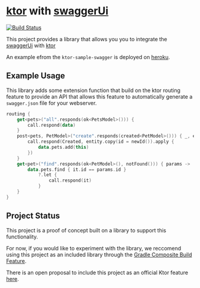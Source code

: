 # [ktor](https://github.com/Kotlin/ktor) with [swaggerUi](https://swagger.io/)

[![Build Status](https://travis-ci.com/nielsfalk/ktor-swagger.svg?branch=master)](https://travis-ci.com/nielsfalk/ktor-swagger)


This project provides a library that allows you you to integrate the
 [swaggerUi](https://swagger.io/) with [ktor](https://github.com/Kotlin/ktor)

An example efrom the `ktor-sample-swagger` is deployed on [heroku](https://ktor-swagger.herokuapp.com/).

## Example Usage

This library adds some extension function that build on the ktor routing feature to provide an API
that allows this feature to automatically generate a `swagger.json` file for your webserver.

```kotlin
routing {
    get<pets>("all".responds(ok<PetsModel>())) {
        call.respond(data)
    }
    post<pets, PetModel>("create".responds(created<PetModel>())) { _, entity ->
        call.respond(Created, entity.copy(id = newId()).apply {
            data.pets.add(this)
        })
    }
    get<pet>("find".responds(ok<PetModel>(), notFound())) { params ->
        data.pets.find { it.id == params.id }
            ?.let {
                call.respond(it)
            }
    }
}
```

## Project Status

This project is a proof of concept built on a library to support this functionality.

For now, if you would like to experiment with the library, we reccomend using this project as an included
library through the [Gradle Composite Build Feature](https://docs.gradle.org/current/userguide/composite_builds.html).

There is an open proposal to include this project as an official Ktor feature
[here](https://github.com/ktorio/ktor/issues/453).
